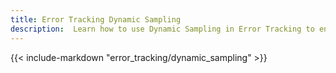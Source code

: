 ```yaml
---
title: Error Tracking Dynamic Sampling
description:  Learn how to use Dynamic Sampling in Error Tracking to ensure your volume isn't consumed all at once.
---
```


{{< include-markdown "error_tracking/dynamic_sampling" >}}